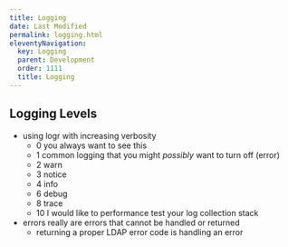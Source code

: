 ```yaml
---
title: Logging
date: Last Modified 
permalink: logging.html
eleventyNavigation:
  key: Logging
  parent: Development
  order: 1111
  title: Logging
---
```

## Logging Levels

- using logr with increasing verbosity
  - 0 you always want to see this
  - 1 common logging that you might *possibly* want to turn off (error)
  - 2 warn
  - 3 notice
  - 4 info
  - 6 debug
  - 8 trace
  - 10 I would like to performance test your log collection stack
- errors really are errors that cannot be handled or returned
  - returning a proper LDAP error code is handling an error
